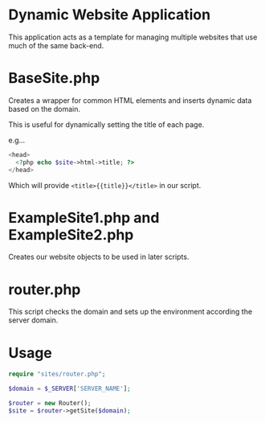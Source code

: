 # Dynamic Website Application

This application acts as a template for managing multiple websites that use much of the same back-end.

# BaseSite.php

Creates a wrapper for common HTML elements and inserts dynamic data based on the domain.

This is useful for dynamically setting the title of each page.

e.g...
```php
<head>
  <?php echo $site->html->title; ?>
</head>
```
Which will provide ```<title>{{title}}</title>``` in our script.

# ExampleSite1.php and ExampleSite2.php

Creates our website objects to be used in later scripts.

# router.php

This script checks the domain and sets up the environment according the server domain.

# Usage
```php
require "sites/router.php";

$domain = $_SERVER['SERVER_NAME'];

$router = new Router();
$site = $router->getSite($domain);
```
